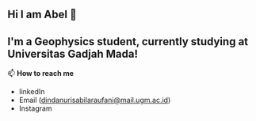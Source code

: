 ## Hi I am Abel 👋

I'm a Geophysics student, currently studying at Universitas Gadjah Mada!
----
📫 **How to reach me**
- linkedIn 
- Email (dindanurisabilaraufani@mail.ugm.ac.id)
- Instagram




